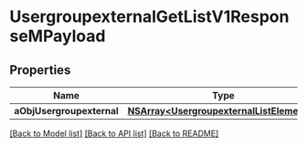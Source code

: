 # UsergroupexternalGetListV1ResponseMPayload

## Properties
Name | Type | Description | Notes
------------ | ------------- | ------------- | -------------
**aObjUsergroupexternal** | [**NSArray&lt;UsergroupexternalListElement&gt;***](UsergroupexternalListElement.md) |  | 

[[Back to Model list]](../README.md#documentation-for-models) [[Back to API list]](../README.md#documentation-for-api-endpoints) [[Back to README]](../README.md)


